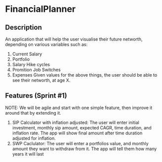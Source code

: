 # FinancialPlanner

## Description
An application that will help the user visualise their future networth, depending on various variables such as:
1. Current Salary
2. Portfolio
3. Salary Hike cycles
4. Promition Job Switches
5. Expenses
Given values for the above things, the user should be able to see their networth, at age X.


## Features (Sprint #1)
NOTE: We will be agile and start with one simple feature, then improve it around that by extending it.
1. SIP Calculator with inflation adjusted: The user will enter initial investment, monthly sip amount, expected CAGR, time duration, and inflation rate. The app will show final amount after time duration adjusted for inflation.
2. SWP Caclulator: The user will enter a portfolios value, and monthly amount they want to withdraw from it. The app will tell them how many years it will last
